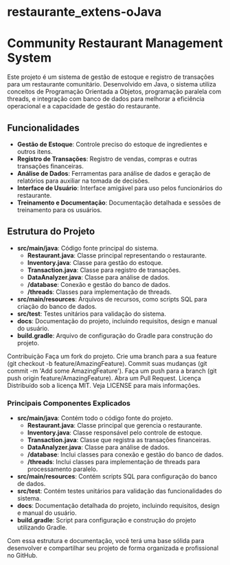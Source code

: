 # restaurante_extens-oJava

# Community Restaurant Management System

Este projeto é um sistema de gestão de estoque e registro de transações para um restaurante comunitário. Desenvolvido em Java, o sistema utiliza conceitos de Programação Orientada a Objetos, programação paralela com threads, e integração com banco de dados para melhorar a eficiência operacional e a capacidade de gestão do restaurante.

## Funcionalidades

- **Gestão de Estoque**: Controle preciso do estoque de ingredientes e outros itens.
- **Registro de Transações**: Registro de vendas, compras e outras transações financeiras.
- **Análise de Dados**: Ferramentas para análise de dados e geração de relatórios para auxiliar na tomada de decisões.
- **Interface de Usuário**: Interface amigável para uso pelos funcionários do restaurante.
- **Treinamento e Documentação**: Documentação detalhada e sessões de treinamento para os usuários.

## Estrutura do Projeto

- **src/main/java**: Código fonte principal do sistema.
  - **Restaurant.java**: Classe principal representando o restaurante.
  - **Inventory.java**: Classe para gestão do estoque.
  - **Transaction.java**: Classe para registro de transações.
  - **DataAnalyzer.java**: Classe para análise de dados.
  - **/database**: Conexão e gestão do banco de dados.
  - **/threads**: Classes para implementação de threads.
- **src/main/resources**: Arquivos de recursos, como scripts SQL para criação do banco de dados.
- **src/test**: Testes unitários para validação do sistema.
- **docs**: Documentação do projeto, incluindo requisitos, design e manual do usuário.
- **build.gradle**: Arquivo de configuração do Gradle para construção do projeto.

Contribuição
Faça um fork do projeto.
Crie uma branch para a sua feature (git checkout -b feature/AmazingFeature).
Commit suas mudanças (git commit -m 'Add some AmazingFeature').
Faça um push para a branch (git push origin feature/AmazingFeature).
Abra um Pull Request.
Licença
Distribuído sob a licença MIT. Veja LICENSE para mais informações.


### Principais Componentes Explicados

- **src/main/java**: Contém todo o código fonte do projeto.
  - **Restaurant.java**: Classe principal que gerencia o restaurante.
  - **Inventory.java**: Classe responsável pelo controle de estoque.
  - **Transaction.java**: Classe que registra as transações financeiras.
  - **DataAnalyzer.java**: Classe para análise de dados.
  - **/database**: Inclui classes para conexão e gestão do banco de dados.
  - **/threads**: Inclui classes para implementação de threads para processamento paralelo.
- **src/main/resources**: Contém scripts SQL para configuração do banco de dados.
- **src/test**: Contém testes unitários para validação das funcionalidades do sistema.
- **docs**: Documentação detalhada do projeto, incluindo requisitos, design e manual do usuário.
- **build.gradle**: Script para configuração e construção do projeto utilizando Gradle.

Com essa estrutura e documentação, você terá uma base sólida para desenvolver e compartilhar seu projeto de forma organizada e profissional no GitHub.
